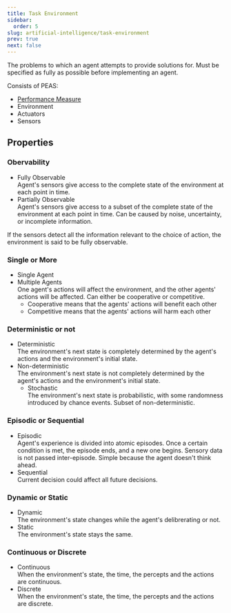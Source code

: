 ```yaml
---
title: Task Environment
sidebar:
  order: 5
slug: artificial-intelligence/task-environment
prev: true
next: false
---
```


The problems to which an agent attempts to provide solutions for. Must be specified as fully as possible before implementing an agent.

Consists of PEAS:
- [Performance Measure](/ai/performance-measure)
- Environment
- Actuators
- Sensors

## Properties

### Obervability   

- Fully Observable   
  Agent's sensors give access to the complete state of the environment at each point in time.  
- Partially Observable   
  Agent's sensors give access to a subset of the complete state of the environment at each point in time. Can be caused by noise, uncertainty, or incomplete information.
  
If the sensors detect all the information relevant to the choice of action, the environment is said to be fully observable.

### Single or More 

- Single Agent   
- Multiple Agents   
  One agent's actions will affect the environment, and the other agents' actions will be affected. Can either be cooperative or competitive.
  - Cooperative means that the agents' actions will benefit each other
  - Competitive means that the agents' actions will harm each other
  
### Deterministic or not

- Deterministic   
  The environment's next state is completely determined by the agent's actions and the environment's initial state.
- Non-deterministic   
  The environment's next state is not completely determined by the agent's actions and the environment's initial state.
  - Stochastic   
    The environment's next state is probabilistic, with some randomness introduced by chance events. Subset of non-deterministic.

### Episodic or Sequential

- Episodic   
  Agent's experience is divided into atomic episodes. Once a certain condition is met, the episode ends, and a new one begins. Sensory data is not passed inter-episode. Simple because the agent doesn't think ahead.
- Sequential   
  Current decision could affect all future decisions.

### Dynamic or Static

- Dynamic   
  The environment's state changes while the agent's delibrerating or not. 
- Static   
  The environment's state stays the same.

### Continuous or Discrete

- Continuous   
  When the environment's state, the time, the percepts and the actions are continuous.
- Discrete   
  When the environment's state, the time, the percepts and the actions are discrete.
